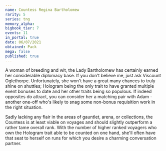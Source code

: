 ```yaml
---
name: Countess Regina Bartholomew
rarity: 5
series: tng
memory_alpha:
bigbook_tier: 7
events: 11
in_portal: true
date: 06/07/2021
obtained: Pack
mega: false
published: true
---
```


A woman of breeding and wit, the Lady Bartholomew has certainly earned her considerable diplomacy base. If you don't believe me, just ask Viscount Oglethorpe. Unfortunately, she won't have a great many chances to truly shine on shuttles; Hologram being the only trait to have granted multiple event bonuses to date and her other traits being so populous. If indeed opposites do attract, you can consider her a matching pair with Adam - another one-off who's likely to snag some non-bonus requisition work in the right situation.

Sadly lacking any flair in the areas of gauntlet, arena, or collections, the Countess is at least viable on voyages and should slightly outperform a rather tame overall rank. With the number of higher ranked voyagers who own the Hologram trait able to be counted on one hand, she'll often have that seat to herself on runs for which you desire a charming conversation partner.
